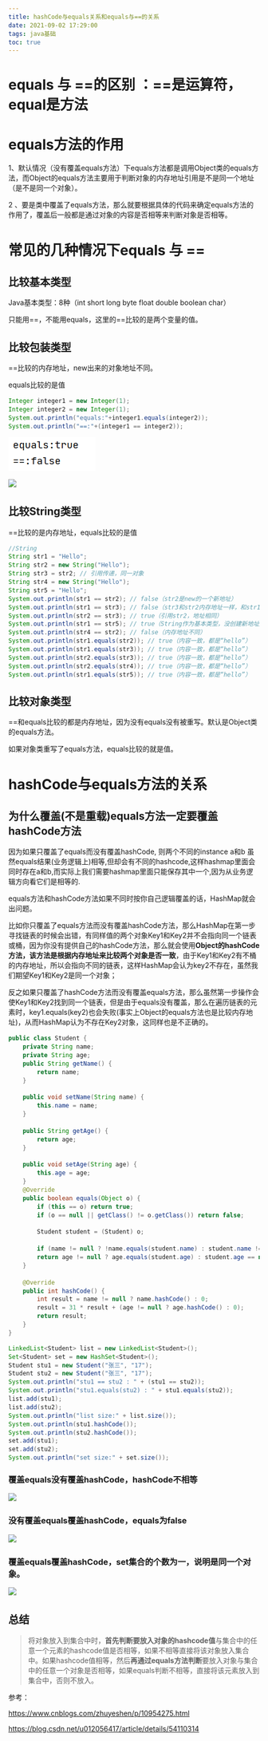```yaml
---
title: hashCode与equals关系和equals与==的关系
date: 2021-09-02 17:29:00
tags: java基础
toc: true
---
```


# equals 与 ==的区别 ：==是运算符，equal是方法

# equals方法的作用

  1、默认情况（没有覆盖equals方法）下equals方法都是调用Object类的equals方法，而Object的equals方法主要用于判断对象的内存地址引用是不是同一个地址（是不是同一个对象）。

2 、要是类中覆盖了equals方法，那么就要根据具体的代码来确定equals方法的作用了，覆盖后一般都是通过对象的内容是否相等来判断对象是否相等。

# 常见的几种情况下equals 与 ==

## 比较基本类型

Java基本类型：8种（int short long byte float double boolean char）

只能用==，不能用equals，这里的==比较的是两个变量的值。

## 比较包装类型

==比较的内存地址，new出来的对象地址不同。

equals比较的是值

```java
Integer integer1 = new Integer(1);
Integer integer2 = new Integer(1);
System.out.println("equals:"+integer1.equals(integer2));
System.out.println("==:"+(integer1 == integer2));
```

![image-20210902164326281](img/image-20210902164326281.png)

![](https://gitee.com/jijiejiojio/pic/raw/master/img/image-20210902164349984.png)

## 比较String类型

==比较的是内存地址，equals比较的是值

```java
//String
String str1 = "Hello";
String str2 = new String("Hello");
String str3 = str2; // 引用传递，同一对象
String str4 = new String("Hello");
String str5 = "Hello";
System.out.println(str1 == str2); // false（str2是new的一个新地址）
System.out.println(str1 == str3); // false（str3和str2内存地址一样，和str1地址不同）
System.out.println(str2 == str3); // true（引用str2，地址相同）
System.out.println(str1 == str5); // true（String作为基本类型，没创建新地址）
System.out.println(str4 == str2); // false（内存地址不同）
System.out.println(str1.equals(str2)); // true（内容一致，都是“hello”）
System.out.println(str1.equals(str3)); // true（内容一致，都是“hello”）
System.out.println(str2.equals(str3)); // true（内容一致，都是“hello”）
System.out.println(str2.equals(str4)); // true（内容一致，都是“hello”）
System.out.println(str1.equals(str5)); // true（内容一致，都是“hello”）
```

## 比较对象类型

==和equals比较的都是内存地址，因为没有equals没有被重写。默认是Object类的equals方法。

如果对象类重写了equals方法，equals比较的就是值。

# hashCode与equals方法的关系

## 为什么覆盖(不是重载)equals方法一定要覆盖hashCode方法

因为如果只覆盖了equals而没有覆盖hashCode, 则两个不同的instance a和b 虽然equals结果(业务逻辑上)相等,但却会有不同的hashcode,这样hashmap里面会同时存在a和b,而实际上我们需要hashmap里面只能保存其中一个,因为从业务逻辑方向看它们是相等的. 

equals方法和hashCode方法如果不同时按你自己逻辑覆盖的话，HashMap就会出问题。

比如你只覆盖了equals方法而没有覆盖hashCode方法，那么HashMap在第一步寻找链表的时候会出错，有同样值的两个对象Key1和Key2并不会指向同一个链表或桶，因为你没有提供自己的hashCode方法，那么就会使用**Object的hashCode方法，该方法是根据内存地址来比较两个对象是否一致**，由于Key1和Key2有不桶的内存地址，所以会指向不同的链表，这样HashMap会认为key2不存在，虽然我们期望Key1和Key2是同一个对象；

反之如果只覆盖了hashCode方法而没有覆盖equals方法，那么虽然第一步操作会使Key1和Key2找到同一个链表，但是由于equals没有覆盖，那么在遍历链表的元素时，key1.equals(key2)也会失败(事实上Object的equals方法也是比较内存地址)，从而HashMap认为不存在Key2对象，这同样也是不正确的。

```java
public class Student {
    private String name;
    private String age;
    public String getName() {
        return name;
    }

    public void setName(String name) {
        this.name = name;
    }

    public String getAge() {
        return age;
    }

    public void setAge(String age) {
        this.age = age;
    }
    @Override
    public boolean equals(Object o) {
        if (this == o) return true;
        if (o == null || getClass() != o.getClass()) return false;

        Student student = (Student) o;

        if (name != null ? !name.equals(student.name) : student.name != null) return false;
        return age != null ? age.equals(student.age) : student.age == null;
    }

    @Override
    public int hashCode() {
        int result = name != null ? name.hashCode() : 0;
        result = 31 * result + (age != null ? age.hashCode() : 0);
        return result;
    }
}
```

```java
LinkedList<Student> list = new LinkedList<Student>();
Set<Student> set = new HashSet<Student>();
Student stu1 = new Student("张三", "17");
Student stu2 = new Student("张三", "17");
System.out.println("stu1 == stu2 : " + (stu1 == stu2));
System.out.println("stu1.equals(stu2) : " + stu1.equals(stu2));
list.add(stu1);
list.add(stu2);
System.out.println("list size:" + list.size());
System.out.println(stu1.hashCode());
System.out.println(stu2.hashCode());
set.add(stu1);
set.add(stu2);
System.out.println("set size:" + set.size());
```

### 覆盖equals没有覆盖hashCode，hashCode不相等

![](https://gitee.com/jijiejiojio/pic/raw/master/img/image-20210902172309105.png)

### 没有覆盖equals覆盖hashCode，equals为false

![](https://gitee.com/jijiejiojio/pic/raw/master/img/image-20210902172332799.png)

### 覆盖equals覆盖hashCode，set集合的个数为一，说明是同一个对象。

![](https://gitee.com/jijiejiojio/pic/raw/master/img/image-20210902172419787.png)

## 总结

> 将对象放入到集合中时，**首先判断要放入对象的hashcode值**与集合中的任意一个元素的hashcode值是否相等，如果不相等直接将该对象放入集合中。如果hashcode值相等，然后**再通过equals方法判断**要放入对象与集合中的任意一个对象是否相等，如果equals判断不相等，直接将该元素放入到集合中，否则不放入。

参考：

https://www.cnblogs.com/zhuyeshen/p/10954275.html

https://blog.csdn.net/u012056417/article/details/54110314